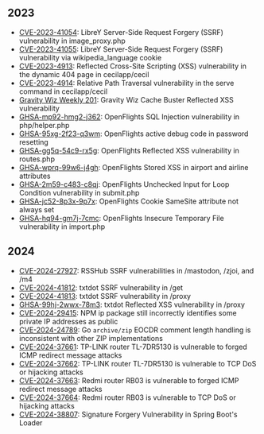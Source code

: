 ## 2023

-   [CVE-2023-41054](https://nvd.nist.gov/vuln/detail/CVE-2023-41054): LibreY Server-Side Request Forgery (SSRF) vulnerability in image_proxy.php
-   [CVE-2023-41055](https://nvd.nist.gov/vuln/detail/CVE-2023-41055): LibreY Server-Side Request Forgery (SSRF) vulnerability via wikipedia_language cookie
-   [CVE-2023-4913](https://nvd.nist.gov/vuln/detail/CVE-2023-4913): Reflected Cross-Site Scripting (XSS) vulnerability in the dynamic 404 page in cecilapp/cecil
-   [CVE-2023-4914](https://nvd.nist.gov/vuln/detail/CVE-2023-4914): Relative Path Traversal vulnerability in the serve command in cecilapp/cecil
-   [Gravity Wiz Weekly 201](https://gravitywiz.com/gravity-wiz-weekly-201/): Gravity Wiz Cache Buster Reflected XSS vulnerability
-   [GHSA-mp92-hmg2-j362](https://github.com/jpatokal/openflights/security/advisories/GHSA-mp92-hmg2-j362): OpenFlights SQL Injection vulnerability in php/helper.php
-   [GHSA-95xg-2f23-q3wm](https://github.com/jpatokal/openflights/security/advisories/GHSA-95xg-2f23-q3wm): OpenFlights active debug code in password resetting
-   [GHSA-gg5q-54c9-rx5g](https://github.com/jpatokal/openflights/security/advisories/GHSA-gg5q-54c9-rx5g): OpenFlights Reflected XSS vulnerability in routes.php
-   [GHSA-wprq-99w6-j4gh](https://github.com/jpatokal/openflights/security/advisories/GHSA-wprq-99w6-j4gh): OpenFlights Stored XSS in airport and airline attributes
-   [GHSA-2m59-c483-c8qj](https://github.com/jpatokal/openflights/security/advisories/GHSA-2m59-c483-c8qj): OpenFlights Unchecked Input for Loop Condition vulnerability in submit.php
-   [GHSA-jc52-8p3x-9p7x](https://github.com/jpatokal/openflights/security/advisories/GHSA-jc52-8p3x-9p7x): OpenFlights Cookie SameSite attribute not always set
-   [GHSA-hq94-gm7j-7cmc](https://github.com/jpatokal/openflights/security/advisories/GHSA-hq94-gm7j-7cmc): OpenFlights Insecure Temporary File vulnerability in import.php

## 2024

-   [CVE-2024-27927](https://nvd.nist.gov/vuln/detail/CVE-2024-27927): RSSHub SSRF vulnerabilities in /mastodon, /zjoi, and /m4
-   [CVE-2024-41812](https://nvd.nist.gov/vuln/detail/CVE-2024-41812): txtdot SSRF vulnerability in /get
-   [CVE-2024-41813](https://nvd.nist.gov/vuln/detail/CVE-2024-41813): txtdot SSRF vulnerability in /proxy
-   [GHSA-99hj-2wwx-78m3](https://github.com/TxtDot/txtdot/security/advisories/GHSA-99hj-2wwx-78m3): txtdot Reflected XSS vulnerability in /proxy
-   [CVE-2024-29415](https://nvd.nist.gov/vuln/detail/CVE-2024-29415): NPM ip package still incorrectly identifies some private IP addresses as public
-   [CVE-2024-24789](https://nvd.nist.gov/vuln/detail/CVE-2024-24789): Go `archive/zip` EOCDR comment length handling is inconsistent with other ZIP implementations
-   [CVE-2024-37661](https://nvd.nist.gov/vuln/detail/CVE-2024-37661): TP-LINK router TL-7DR5130 is vulnerable to forged ICMP redirect message attacks
-   [CVE-2024-37662](https://nvd.nist.gov/vuln/detail/CVE-2024-37662): TP-LINK router TL-7DR5130 is vulnerable to TCP DoS or hijacking attacks
-   [CVE-2024-37663](https://nvd.nist.gov/vuln/detail/CVE-2024-37663): Redmi router RB03 is vulnerable to forged ICMP redirect message attacks
-   [CVE-2024-37664](https://nvd.nist.gov/vuln/detail/CVE-2024-37664): Redmi router RB03 is vulnerable to TCP DoS or hijacking attacks
-   [CVE-2024-38807](https://nvd.nist.gov/vuln/detail/CVE-2024-38807): Signature Forgery Vulnerability in Spring Boot's Loader
